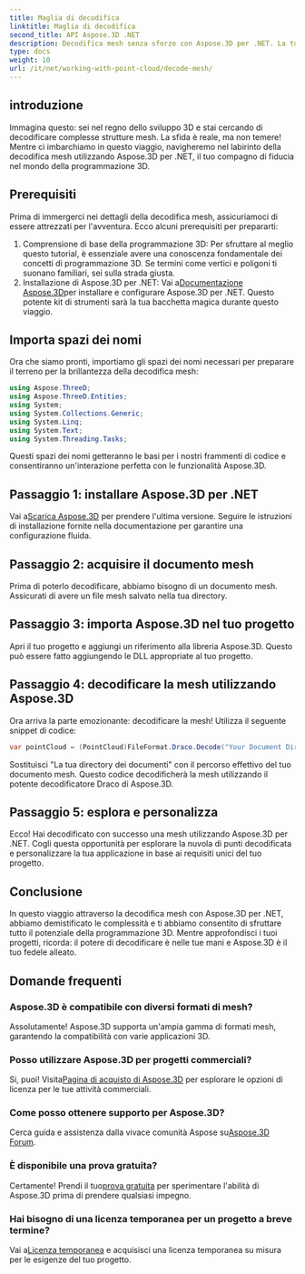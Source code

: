 ```yaml
---
title: Maglia di decodifica
linktitle: Maglia di decodifica
second_title: API Aspose.3D .NET
description: Decodifica mesh senza sforzo con Aspose.3D per .NET. La tua porta d'accesso alla programmazione 3D senza soluzione di continuità. Esplora, personalizza e migliora i tuoi progetti.
type: docs
weight: 10
url: /it/net/working-with-point-cloud/decode-mesh/
---
```

## introduzione
Immagina questo: sei nel regno dello sviluppo 3D e stai cercando di decodificare complesse strutture mesh. La sfida è reale, ma non temere! Mentre ci imbarchiamo in questo viaggio, navigheremo nel labirinto della decodifica mesh utilizzando Aspose.3D per .NET, il tuo compagno di fiducia nel mondo della programmazione 3D.
## Prerequisiti
Prima di immergerci nei dettagli della decodifica mesh, assicuriamoci di essere attrezzati per l'avventura. Ecco alcuni prerequisiti per prepararti:
1. Comprensione di base della programmazione 3D:
   Per sfruttare al meglio questo tutorial, è essenziale avere una conoscenza fondamentale dei concetti di programmazione 3D. Se termini come vertici e poligoni ti suonano familiari, sei sulla strada giusta.
2. Installazione di Aspose.3D per .NET:
    Vai a[Documentazione Aspose.3D](https://reference.aspose.com/3d/net/)per installare e configurare Aspose.3D per .NET. Questo potente kit di strumenti sarà la tua bacchetta magica durante questo viaggio.
## Importa spazi dei nomi
Ora che siamo pronti, importiamo gli spazi dei nomi necessari per preparare il terreno per la brillantezza della decodifica mesh:
```csharp
using Aspose.ThreeD;
using Aspose.ThreeD.Entities;
using System;
using System.Collections.Generic;
using System.Linq;
using System.Text;
using System.Threading.Tasks;
```
Questi spazi dei nomi getteranno le basi per i nostri frammenti di codice e consentiranno un'interazione perfetta con le funzionalità Aspose.3D.
## Passaggio 1: installare Aspose.3D per .NET
   
 Vai a[Scarica Aspose.3D](https://releases.aspose.com/3d/net/) per prendere l'ultima versione. Seguire le istruzioni di installazione fornite nella documentazione per garantire una configurazione fluida.
## Passaggio 2: acquisire il documento mesh
Prima di poterlo decodificare, abbiamo bisogno di un documento mesh. Assicurati di avere un file mesh salvato nella tua directory.
## Passaggio 3: importa Aspose.3D nel tuo progetto
Apri il tuo progetto e aggiungi un riferimento alla libreria Aspose.3D. Questo può essere fatto aggiungendo le DLL appropriate al tuo progetto.
## Passaggio 4: decodificare la mesh utilizzando Aspose.3D
Ora arriva la parte emozionante: decodificare la mesh! Utilizza il seguente snippet di codice:
```csharp
var pointCloud = (PointCloud)FileFormat.Draco.Decode("Your Document Directory" + "point_cloud_no_qp.drc");
```
Sostituisci "La tua directory dei documenti" con il percorso effettivo del tuo documento mesh. Questo codice decodificherà la mesh utilizzando il potente decodificatore Draco di Aspose.3D.
## Passaggio 5: esplora e personalizza
Ecco! Hai decodificato con successo una mesh utilizzando Aspose.3D per .NET. Cogli questa opportunità per esplorare la nuvola di punti decodificata e personalizzare la tua applicazione in base ai requisiti unici del tuo progetto.
## Conclusione
In questo viaggio attraverso la decodifica mesh con Aspose.3D per .NET, abbiamo demistificato le complessità e ti abbiamo consentito di sfruttare tutto il potenziale della programmazione 3D. Mentre approfondisci i tuoi progetti, ricorda: il potere di decodificare è nelle tue mani e Aspose.3D è il tuo fedele alleato.
## Domande frequenti
### Aspose.3D è compatibile con diversi formati di mesh?
Assolutamente! Aspose.3D supporta un'ampia gamma di formati mesh, garantendo la compatibilità con varie applicazioni 3D.
### Posso utilizzare Aspose.3D per progetti commerciali?
 Si, puoi! Visita[Pagina di acquisto di Aspose.3D](https://purchase.aspose.com/buy) per esplorare le opzioni di licenza per le tue attività commerciali.
### Come posso ottenere supporto per Aspose.3D?
 Cerca guida e assistenza dalla vivace comunità Aspose su[Aspose.3D Forum](https://forum.aspose.com/c/3d/18).
### È disponibile una prova gratuita?
 Certamente! Prendi il tuo[prova gratuita](https://releases.aspose.com/) per sperimentare l'abilità di Aspose.3D prima di prendere qualsiasi impegno.
### Hai bisogno di una licenza temporanea per un progetto a breve termine?
 Vai a[Licenza temporanea](https://purchase.aspose.com/temporary-license/) e acquisisci una licenza temporanea su misura per le esigenze del tuo progetto.